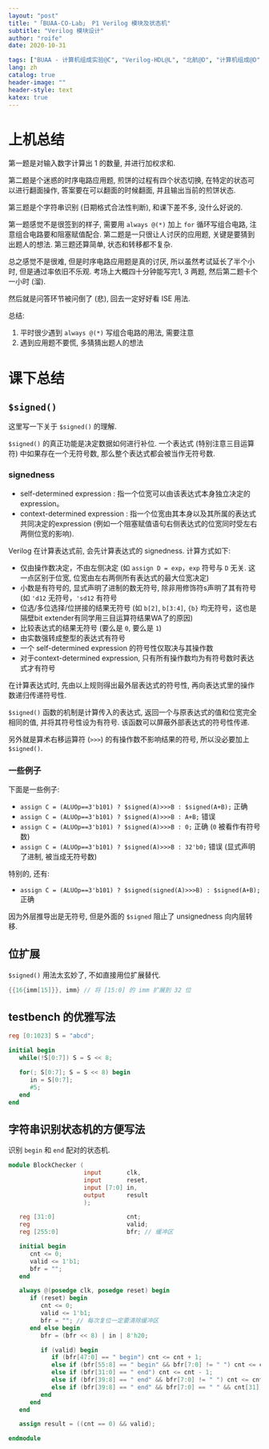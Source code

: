 ```yaml
---
layout: "post"
title: "「BUAA-CO-Lab」 P1 Verilog 模块及状态机"
subtitle: "Verilog 模块设计"
author: "roife"
date: 2020-10-31

tags: ["BUAA - 计算机组成实验@C", "Verilog-HDL@L", "北航@D", "计算机组成@D", "数字电路@D"]
lang: zh
catalog: true
header-image: ""
header-style: text
katex: true
---
```


# 上机总结

第一题是对输入数字计算出 1 的数量, 并进行加权求和.

第二题是个迷惑的时序电路应用题, 煎饼的过程有四个状态切换, 在特定的状态可以进行翻面操作, 答案要在可以翻面的时候翻面, 并且输出当前的煎饼状态.

第三题是个字符串识别 (日期格式合法性判断), 和课下差不多, 没什么好说的.

第一题感觉不是很签到的样子, 需要用 `always @(*)` 加上 `for` 循环写组合电路, 注意组合电路要和阻塞赋值配合. 第二题是一只很让人讨厌的应用题, 关键是要猜到出题人的想法. 第三题还算简单, 状态和转移都不复杂.

总之感觉不是很难, 但是时序电路应用题是真的讨厌, 所以虽然考试延长了半个小时, 但是通过率依旧不乐观.
考场上大概四十分钟能写完1, 3 两题, 然后第二题卡个一小时 (溜).

然后就是问答环节被问倒了 (悲), 回去一定好好看 ISE 用法.

总结:
1. 平时很少遇到 `always @(*)` 写组合电路的用法, 需要注意
2. 遇到应用题不要慌, 多猜猜出题人的想法

# 课下总结

## `$signed()`

这里写一下关于 `$signed()` 的理解.

`$signed()` 的真正功能是决定数据如何进行补位. 一个表达式 (特别注意三目运算符) 中如果存在一个无符号数, 那么整个表达式都会被当作无符号数.

### signedness

- self-determined expression
  : 指一个位宽可以由该表达式本身独立决定的expression。
- context-determined expression
  : 指一个位宽由其本身以及其所属的表达式共同决定的expression (例如一个阻塞赋值语句右侧表达式的位宽同时受左右两侧位宽的影响).

Verilog 在计算表达式前, 会先计算表达式的 signedness. 计算方式如下:
- 仅由操作数决定，不由左侧决定 (如 `assign D = exp`，`exp` 符号与 `D` 无关. 这一点区别于位宽, 位宽由左右两侧所有表达式的最大位宽决定)
- 小数是有符号的, 显式声明了进制的数无符号, 除非用修饰符s声明了其有符号 (如 `'d12` 无符号，`'sd12` 有符号
- 位选/多位选择/位拼接的结果无符号 (如 `b[2]`, `b[3:4]`, `{b}` 均无符号，这也是隔壁bit extender有同学用三目运算符结果WA了的原因)
- 比较表达式的结果无符号 (要么是 `0`, 要么是 `1`)
- 由实数强转成整型的表达式有符号
- 一个 self-determined expression 的符号性仅取决与其操作数
- 对于context-determined expression, 只有所有操作数均为有符号数时表达式才有符号

在计算表达式时, 先由以上规则得出最外层表达式的符号性, 再向表达式里的操作数递归传递符号性.

`$signed()` 函数的机制是计算传入的表达式, 返回一个与原表达式的值和位宽完全相同的值, 并将其符号性设为有符号. 该函数可以屏蔽外部表达式的符号性传递.

另外就是算术右移运算符 (`>>>`) 的有操作数不影响结果的符号, 所以没必要加上 `$signed()`.

### 一些例子

下面是一些例子:
- `assign C = (ALUOp==3'b101) ? $signed(A)>>>B : $signed(A+B);` 正确
- `assign C = (ALUOp==3'b101) ? $signed(A)>>>B : A+B;` 错误
- `assign C = (ALUOp==3'b101) ? $signed(A)>>>B : 0;` 正确 (`0` 被看作有符号数)
- `assign C = (ALUOp==3'b101) ? $signed(A)>>>B : 32'b0;` 错误 (显式声明了进制, 被当成无符号数)

特别的, 还有:

- `assign C = (ALUOp==3'b101) ? $signed(signed(A)>>>B) : $signed(A+B);` 正确

因为外层推导出是无符号, 但是外面的 `$signed` 阻止了 unsignedness 向内层转移.

## 位扩展

`$signed()` 用法太玄妙了, 不如直接用位扩展替代.

<!-- {%raw%} -->
```verilog
{{16{imm[15]}}, imm} // 将 [15:0] 的 imm 扩展到 32 位
```
<!-- {%endraw%} -->

## testbench 的优雅写法

```verilog
reg [0:1023] S = "abcd";

initial begin
   while(!S[0:7]) S = S << 8;

   for(; S[0:7]; S = S << 8) begin
      in = S[0:7];
      #5;
   end
end
```

## 字符串识别状态机的方便写法

识别 `begin` 和 `end` 配对的状态机.

```verilog
module BlockChecker (
                     input       clk,
                     input       reset,
                     input [7:0] in,
                     output      result
                     );

   reg [31:0]                    cnt;
   reg                           valid;
   reg [255:0]                   bfr; // 缓冲区

   initial begin
      cnt <= 0;
      valid <= 1'b1;
      bfr = "";
   end

   always @(posedge clk, posedge reset) begin
      if (reset) begin
         cnt <= 0;
         valid <= 1'b1;
         bfr = ""; // 每次复位一定要清除缓冲区
      end else begin
         bfr = (bfr << 8) | in | 8'h20;

         if (valid) begin
            if (bfr[47:0] == " begin") cnt <= cnt + 1;
            else if (bfr[55:8] == " begin" && bfr[7:0] != " ") cnt <= cnt - 1;
            else if (bfr[31:0] == " end") cnt <= cnt - 1;
            else if (bfr[39:8] == " end" && bfr[7:0] != " ") cnt <= cnt + 1;
            else if (bfr[39:8] == " end" && bfr[7:0] == " " && cnt[31]) valid <= 1'b0;
         end
      end
   end

   assign result = ((cnt == 0) && valid);

endmodule
```
